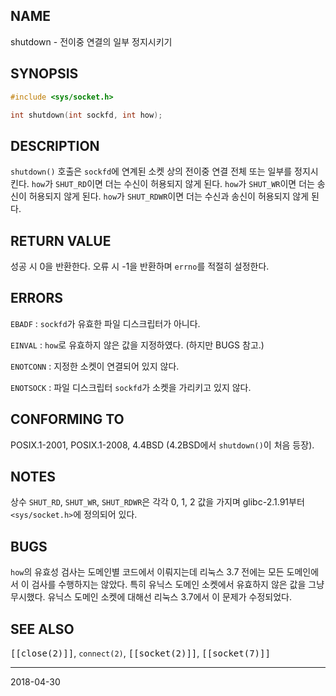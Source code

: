## NAME

shutdown - 전이중 연결의 일부 정지시키기

## SYNOPSIS

```c
#include <sys/socket.h>

int shutdown(int sockfd, int how);
```

## DESCRIPTION

`shutdown()` 호출은 `sockfd`에 연계된 소켓 상의 전이중 연결 전체 또는 일부를 정지시킨다. `how`가 `SHUT_RD`이면 더는 수신이 허용되지 않게 된다. `how`가 `SHUT_WR`이면 더는 송신이 허용되지 않게 된다. `how`가 `SHUT_RDWR`이면 더는 수신과 송신이 허용되지 않게 된다.

## RETURN VALUE

성공 시 0을 반환한다. 오류 시 -1을 반환하며 `errno`를 적절히 설정한다.

## ERRORS

`EBADF`
:   `sockfd`가 유효한 파일 디스크립터가 아니다.

`EINVAL`
:   `how`로 유효하지 않은 값을 지정하였다. (하지만 BUGS 참고.)

`ENOTCONN`
:   지정한 소켓이 연결되어 있지 않다.

`ENOTSOCK`
:   파일 디스크립터 `sockfd`가 소켓을 가리키고 있지 않다.

## CONFORMING TO

POSIX.1-2001, POSIX.1-2008, 4.4BSD (4.2BSD에서 `shutdown()`이 처음 등장).

## NOTES

상수 `SHUT_RD`, `SHUT_WR`, `SHUT_RDWR`은 각각 0, 1, 2 값을 가지며 glibc-2.1.91부터 `<sys/socket.h>`에 정의되어 있다.

## BUGS

`how`의 유효성 검사는 도메인별 코드에서 이뤄지는데 리눅스 3.7 전에는 모든 도메인에서 이 검사를 수행하지는 않았다. 특히 유닉스 도메인 소켓에서 유효하지 않은 값을 그냥 무시했다. 유닉스 도메인 소켓에 대해선 리눅스 3.7에서 이 문제가 수정되었다.

## SEE ALSO

<tt>[[close(2)]]</tt>, `connect(2)`, <tt>[[socket(2)]]</tt>, <tt>[[socket(7)]]</tt>

----

2018-04-30
